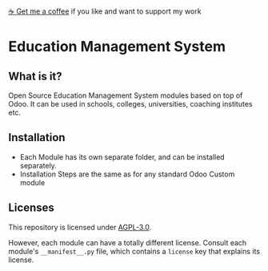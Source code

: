 [:coffee: Get me a coffee](https://www.buymeacoffee.com/gaikwadpushakar) if you like and want to support my work 
# Education Management System
## What is it?
Open Source Education Management System modules based on top of Odoo. It can be used in schools, colleges, universities, coaching institutes etc. 
## Installation
- Each Module has its own separate folder, and can be installed separately.
- Installation Steps are the same as for any standard Odoo Custom module

## Licenses

This repository is licensed under [AGPL-3.0](LICENSE).

However, each module can have a totally different license. Consult each module's `__manifest__.py` file, which contains a `license` key
that explains its license.
